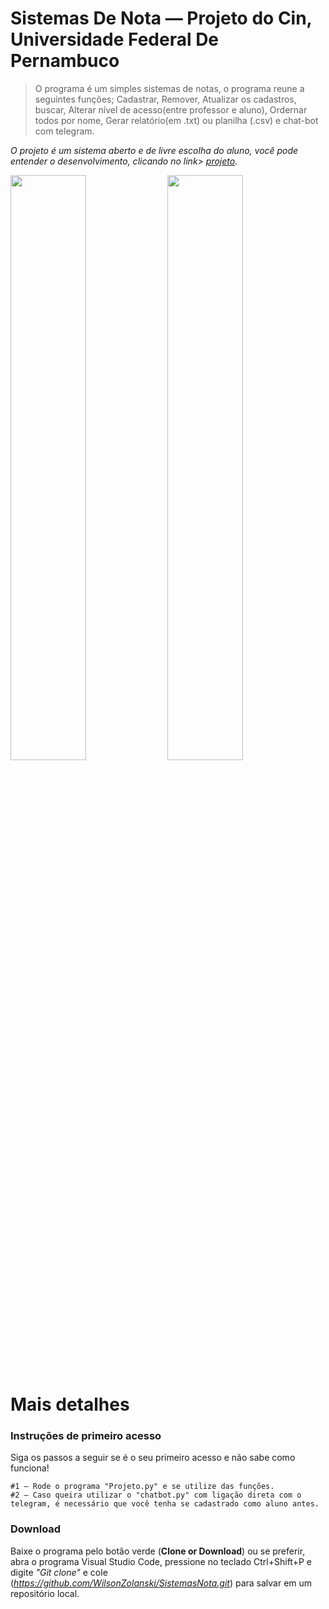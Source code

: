 <h1>Sistemas De Nota — Projeto do Cin, Universidade Federal De Pernambuco</h1> 

> O programa é um simples sistemas de notas, o programa reune a seguintes funções; Cadastrar, Remover, Atualizar os cadastros, buscar, Alterar nível de acesso(entre professor e aluno), Ordernar todos por nome, Gerar relatório(em .txt) ou planilha (.csv) e chat-bot com telegram.

*O projeto é um sistema aberto e de livre escolha do aluno, você pode entender o desenvolvimento, clicando no link> [projeto](https://github.com/WilsonZolanski/SistemasNota/blob/master/Projeto%202019.2.pdf).*

<p float="left">
  <image width=49%, src="./images/1.gif"/> 
  <image width=49%, src="./images/2.gif"/> 
</p>

# Mais detalhes

### Instruções de primeiro acesso
Siga os passos a seguir se é o seu primeiro acesso e não sabe como funciona!

```shell
#1 — Rode o programa "Projeto.py" e se utilize das funções. 
#2 — Caso queira utilizar o "chatbot.py" com ligação direta com o telegram, é necessário que você tenha se cadastrado como aluno antes.
```
### Download
Baixe o programa pelo botão verde (**Clone or Download**) ou se preferir, abra o programa Visual Studio Code, pressione no teclado Ctrl+Shift+P e digite *"Git clone"* e cole (*https://github.com/WilsonZolanski/SistemasNota.git*) para salvar em um repositório local.
